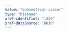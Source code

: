 ```yaml
---
value: "endometrial cancer"
type: "Disease"
xref-identifier: "1380"
xref-dataSource: "DOID"
---
```

